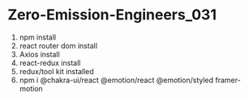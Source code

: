 # Zero-Emission-Engineers_031
1. npm install
2. react router dom install
3. Axios install
4. react-redux install
5. redux/tool kit installed
6. npm i @chakra-ui/react @emotion/react @emotion/styled framer-motion